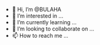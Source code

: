 - 👋 Hi, I’m @BULAHA
- 👀 I’m interested in ...
- 🌱 I’m currently learning ...
- 💞️ I’m looking to collaborate on ...
- 📫 How to reach me ...

<!---
BULAHA/BULAHA is a ✨ special ✨ repository because its `README.md` (this file) appears on your GitHub profile.
You can click the Preview link to take a look at your changes.
--->

